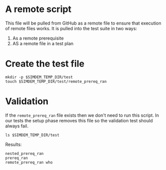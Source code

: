 # A remote script

This file will be pulled from GitHub as a remote file to ensure that
execution of remote files works. It is pulled into the test suite in
two ways:

  1. As a remote prerequisite
  2. AS a remote file in a test plan

# Create the test file

```
mkdir -p $SIMDEM_TEMP_DIR/test
touch $SIMDEM_TEMP_DIR/test/remote_prereq_ran
```

# Validation

If the `remote_prereq_ran` file exists then we don't need to run this
script. In our tests the setup phase removes this file so the
validation test should always fail.

```
ls $SIMDEM_TEMP_DIR/test
```

Results:

```
nested_prereq_ran
prereq_ran
remote_prereq_ran who
```
